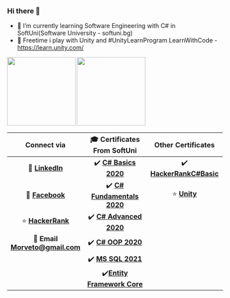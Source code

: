 ### Hi there 👋



 
- :school: I’m currently learning Software Engineering with C# in SoftUni(Software University - softuni.bg)
- :mount_fuji: Freetime  i play with Unity and #UnityLearnProgram
 LearnWithCode - https://learn.unity.com/

<div>
<img height="160" align="left" src="https://github-readme-stats.vercel.app/api?username=RadoslavDimitrov&count_private=true&show_icons=true&theme=tokyonight" />
 </div>

<div>
  <img height="160" src="https://github-readme-stats.vercel.app/api/top-langs/?username=RadoslavDimitrov&count_private=true&layout=compact&theme=tokyonight" />
</div>

| Connect via | 🎓 Certificates From SoftUni | Other Certificates|
| :-: | :-: | :-: |
| 💼 [**LinkedIn**](https://www.linkedin.com/in/radoslav-dimitrov-3678b4165/)|:heavy_check_mark: [**C# Basics 2020**](https://softuni.bg/certificates/details/78221/047406c0)|:heavy_check_mark: [**HackerRankC#Basic**](https://www.hackerrank.com/certificates/2e349f1da5a9)|
| 👀 [**Facebook**](https://www.facebook.com/radoslav.dimitrov.9066)|  :heavy_check_mark: [**C# Fundamentals 2020**](https://softuni.bg/certificates/details/86215/9695c667)| :star: [**Unity**](https://learn.unity.com/u/rado-dimi)|
| :star: [**HackerRank**](https://www.hackerrank.com/morveto)| :heavy_check_mark: [**C# Advanced 2020**](https://softuni.bg/certificates/details/90289/0449e268)|
| 📧 **Email <br/> Morveto@gmail.com**|:heavy_check_mark: [**C# OOP 2020**](https://softuni.bg/certificates/details/95747/36a1f598)|
|| ✔️ [**MS SQL 2021**](https://softuni.bg/certificates/details/97906/25add63b) ||
|| ✔️[**Entity Framework Core**](https://softuni.bg/certificates/details/102577/41f5aa0c) ||
<!--
**RadoslavDimitrov/RadoslavDimitrov** is a ✨ _special_ ✨ repository because its `README.md` (this file) appears on your GitHub profile.

